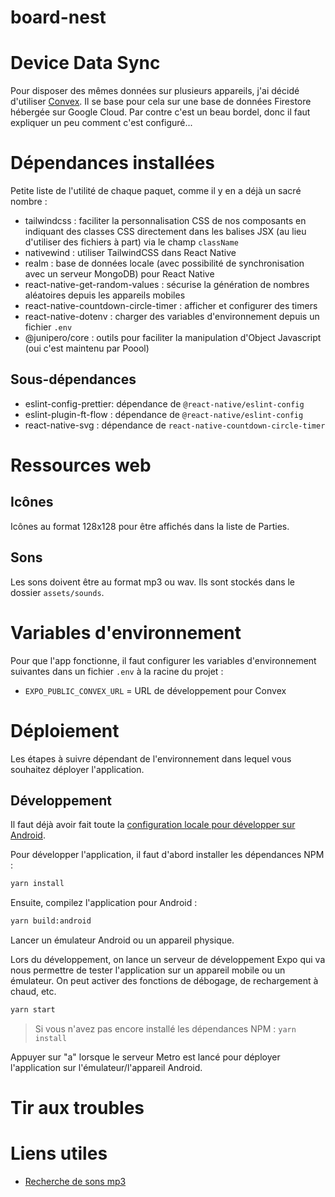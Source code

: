 # board-nest

# Device Data Sync

Pour disposer des mêmes données sur plusieurs appareils, j'ai décidé d'utiliser [Convex](https://docs.convex.dev/home). Il se base pour cela sur une base de données Firestore hébergée sur Google Cloud. Par contre c'est un beau bordel, donc il faut expliquer un peu comment c'est configuré...

# Dépendances installées

Petite liste de l'utilité de chaque paquet, comme il y en a déjà un sacré nombre :
- tailwindcss : faciliter la personnalisation CSS de nos composants en indiquant des classes CSS directement dans les balises JSX (au lieu d'utiliser des fichiers à part) via le champ `className`
- nativewind : utiliser TailwindCSS dans React Native
- realm : base de données locale (avec possibilité de synchronisation avec un serveur MongoDB) pour React Native
- react-native-get-random-values : sécurise la génération de nombres aléatoires depuis les appareils mobiles
- react-native-countdown-circle-timer : afficher et configurer des timers
- react-native-dotenv : charger des variables d'environnement depuis un fichier `.env`
- @junipero/core : outils pour faciliter la manipulation d'Object Javascript (oui c'est maintenu par Poool)

## Sous-dépendances

- eslint-config-prettier: dépendance de `@react-native/eslint-config`
- eslint-plugin-ft-flow : dépendance de `@react-native/eslint-config`
- react-native-svg : dépendance de `react-native-countdown-circle-timer`

# Ressources web

## Icônes

Icônes au format 128x128 pour être affichés dans la liste de Parties.

## Sons

Les sons doivent être au format mp3 ou wav. Ils sont stockés dans le dossier `assets/sounds`.

# Variables d'environnement

Pour que l'app fonctionne, il faut configurer les variables d'environnement suivantes dans un fichier `.env` à la racine du projet :
- `EXPO_PUBLIC_CONVEX_URL` = URL de développement pour Convex

# Déploiement

Les étapes à suivre dépendant de l'environnement dans lequel vous souhaitez déployer l'application.

## Développement

Il faut déjà avoir fait toute la [configuration locale pour développer sur Android](https://reactnative.dev/docs/set-up-your-environment).

Pour développer l'application, il faut d'abord installer les dépendances NPM :

```bash
yarn install
```

Ensuite, compilez l'application pour Android :

```bash
yarn build:android
```

Lancer un émulateur Android ou un appareil physique.

Lors du développement, on lance un serveur de développement Expo qui va nous permettre de tester l'application sur un appareil mobile ou un émulateur. On peut activer des fonctions de débogage, de rechargement à chaud, etc.

```bash
yarn start
```

> Si vous n'avez pas encore installé les dépendances NPM : `yarn install`

Appuyer sur "a" lorsque le serveur Metro est lancé pour déployer l'application sur l'émulateur/l'appareil Android.

# Tir aux troubles


# Liens utiles

- [Recherche de sons mp3](https://pixabay.com/fr/sound-effects/search/)
